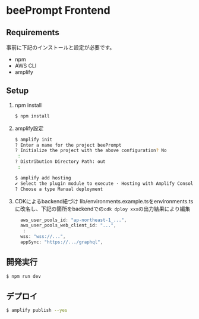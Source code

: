 # beePrompt Frontend

## Requirements
事前に下記のインストールと設定が必要です。  
- npm
- AWS CLI
- amplify

## Setup
1. npm install
    ```bash
    $ npm install
    ```
1. amplify設定
    ```bash
    $ amplify init
    ? Enter a name for the project beePrompt
    ? Initialize the project with the above configuration? No
     :
    ? Distribution Directory Path: out
     :
    ```
    ```bash
    $ amplify add hosting
    ✔ Select the plugin module to execute · Hosting with Amplify Console (Managed hosting with custom domains, Continuous deployment)
    ? Choose a type Manual deployment
    ```

1. CDKによるbackend紐づけ
    lib/environments.example.tsをenvironments.tsに改名し、下記の箇所をbackendでの`cdk dploy xxx`の出力結果により編集
    ```typescript
      aws_user_pools_id: "ap-northeast-1_...",
      aws_user_pools_web_client_id: "...",
       :
      wss: "wss://...",
      appSync: "https://.../graphql",
    ```

## 開発実行
```bash
$ npm run dev
```


## デプロイ
```bash
$ amplify publish --yes
```


